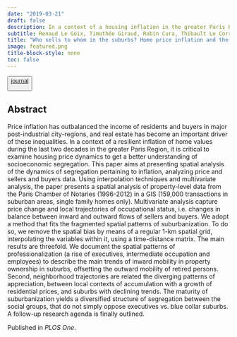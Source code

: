 ```yaml
---
date: "2019-03-21"
draft: false
description: In a context of a housing inflation in the greater Paris Region, this paper develops new computational methods to understand how housing price dynamics affect socioeconomic segregation.
subtitle: Renaud Le Goix, Timothée Giraud, Robin Cura, Thibault Le Corre, Julien Migozzi <br> Published in *PLOS One*
title: "Who sells to whom in the suburbs? Home price inflation and the dynamics of sellers and buyers in the metropolitan region of Paris, 1996–2012"
image: featured.png
title-block-style: none
toc: false
---
```


<button type="button" class="btn btn-outline-success"><a href="https://doi.org/10.1371/journal.pone.0213169">journal</a>

</button>

## Abstract

Price inflation has outbalanced the income of residents and buyers in major post-industrial city-regions, and real estate has become an important driver of these inequalities. In a context of a resilient inflation of home values during the last two decades in the greater Paris Region, it is critical to examine housing price dynamics to get a better understanding of socioeconomic segregation. This paper aims at presenting spatial analysis of the dynamics of segregation pertaining to inflation, analyzing price and sellers and buyers data. Using interpolation techniques and multivariate analysis, the paper presents a spatial analysis of property-level data from the Paris Chamber of Notaries (1996-2012) in a GIS (159,000 transactions in suburban areas, single family homes only). Multivariate analysis capture price change and local trajectories of occupational status, i.e. changes in balance between inward and outward flows of sellers and buyers. We adopt a method that fits the fragmented spatial patterns of suburbanization. To do so, we remove the spatial bias by means of a regular 1-km spatial grid, interpolating the variables within it, using a time-distance matrix. The main results are threefold. We document the spatial patterns of professionalization (a rise of executives, intermediate occupation and employees) to describe the main trends of inward mobility in property ownership in suburbs, offsetting the outward mobility of retired persons. Second, neighborhood trajectories are related the diverging patterns of appreciation, between local contexts of accumulation with a growth of residential prices, and suburbs with declining trends. The maturity of suburbanization yields a diversified structure of segregation between the social groups, that do not simply oppose executives vs. blue collar suburbs. A follow-up research agenda is finally outlined.

Published in *PLOS One*. 